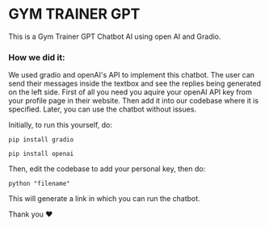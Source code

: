# GYM TRAINER GPT
This is a Gym Trainer GPT Chatbot AI using open AI and Gradio.
### How we did it:
We used gradio and openAI's API to implement this chatbot. The user can send their messages inside the textbox and see the replies being generated on the left side.
First of all you need you aquire your openAI API key from your profile page in their website. Then add it into our codebase where it is specified. Later, you can use the chatbot without issues.

Initially, to run this yourself, do:

```
pip install gradio
```

```
pip install openai
```

Then, edit the codebase to add your personal key, then do:

```
python "filename"
```

This will generate a link in which you can run the chatbot.

Thank you ❤️
